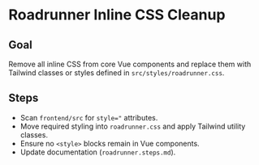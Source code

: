 # Roadrunner Inline CSS Cleanup

## Goal
Remove all inline CSS from core Vue components and replace them with Tailwind classes or styles defined in `src/styles/roadrunner.css`.

## Steps
- Scan `frontend/src` for `style="` attributes.
- Move required styling into `roadrunner.css` and apply Tailwind utility classes.
- Ensure no `<style>` blocks remain in Vue components.
- Update documentation (`roadrunner.steps.md`).
